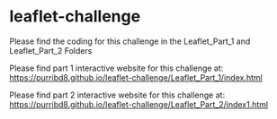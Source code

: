 # leaflet-challenge

Please find the coding for this challenge in the Leaflet_Part_1 and Leaflet_Part_2 Folders

Please find part 1 interactive website for this challenge at: https://purribd8.github.io/leaflet-challenge/Leaflet_Part_1/index.html

Please find part 2 interactive website for this challenge at: https://purribd8.github.io/leaflet-challenge/Leaflet_Part_2/index1.html
